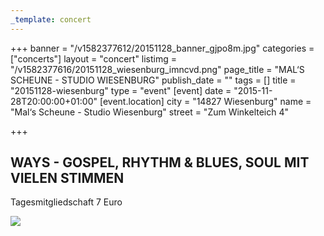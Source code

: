 ```yaml
---
_template: concert
---
```



+++
banner = "/v1582377612/20151128_banner_gjpo8m.jpg"
categories = ["concerts"]
layout = "concert"
listimg = "/v1582377616/20151128_wiesenburg_imncvd.png"
page_title = "MAL‘S SCHEUNE - STUDIO WIESENBURG"
publish_date = ""
tags = []
title = "20151128-wiesenburg"
type = "event"
[event]
date = "2015-11-28T20:00:00+01:00"
[event.location]
city = "14827 Wiesenburg"
name = "Mal‘s Scheune - Studio Wiesenburg"
street = "Zum Winkelteich 4"

+++
## WAYS - GOSPEL, RHYTHM & BLUES, SOUL MIT VIELEN STIMMEN

Tagesmitgliedschaft 7 Euro

![](https://res.cloudinary.com/ways-choir/image/upload/v1582397752/20151128_onstage_tlqj3m.jpg)
